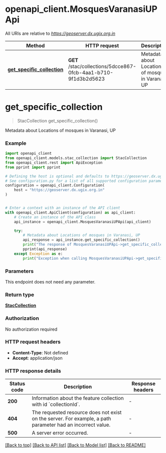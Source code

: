 # openapi_client.MosquesVaranasiUPApi

All URIs are relative to *https://geoserver.dx.ugix.org.in*

Method | HTTP request | Description
------------- | ------------- | -------------
[**get_specific_collection**](MosquesVaranasiUPApi.md#get_specific_collection) | **GET** /stac/collections/5dcce867-0fcb-4aa1-b710-9f1d3b2d5623 | Metadata about Locations of mosques in Varanasi, UP


# **get_specific_collection**
> StacCollection get_specific_collection()

Metadata about Locations of mosques in Varanasi, UP

### Example


```python
import openapi_client
from openapi_client.models.stac_collection import StacCollection
from openapi_client.rest import ApiException
from pprint import pprint

# Defining the host is optional and defaults to https://geoserver.dx.ugix.org.in
# See configuration.py for a list of all supported configuration parameters.
configuration = openapi_client.Configuration(
    host = "https://geoserver.dx.ugix.org.in"
)


# Enter a context with an instance of the API client
with openapi_client.ApiClient(configuration) as api_client:
    # Create an instance of the API class
    api_instance = openapi_client.MosquesVaranasiUPApi(api_client)

    try:
        # Metadata about Locations of mosques in Varanasi, UP
        api_response = api_instance.get_specific_collection()
        print("The response of MosquesVaranasiUPApi->get_specific_collection:\n")
        pprint(api_response)
    except Exception as e:
        print("Exception when calling MosquesVaranasiUPApi->get_specific_collection: %s\n" % e)
```



### Parameters

This endpoint does not need any parameter.

### Return type

[**StacCollection**](StacCollection.md)

### Authorization

No authorization required

### HTTP request headers

 - **Content-Type**: Not defined
 - **Accept**: application/json

### HTTP response details

| Status code | Description | Response headers |
|-------------|-------------|------------------|
**200** | Information about the feature collection with id &#x60;collectionId&#x60;. |  -  |
**404** | The requested resource does not exist on the server. For example, a path parameter had an incorrect value. |  -  |
**500** | A server error occurred. |  -  |

[[Back to top]](#) [[Back to API list]](../README.md#documentation-for-api-endpoints) [[Back to Model list]](../README.md#documentation-for-models) [[Back to README]](../README.md)

